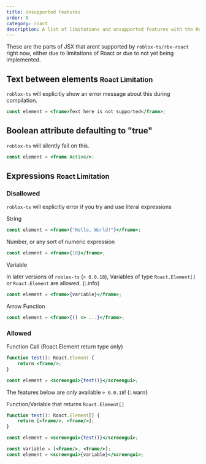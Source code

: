 ```yaml
---
title: Unsupported Features
order: 6
category: roact
description: A list of limitations and unsupported features with the Roact library and roblox-ts.
---
```


These are the parts of JSX that arent supported by `roblox-ts/rbx-roact` right now, either due to limitations of Roact or due to not yet being implemented.

## Text between elements <small>Roact Limitation</small>
`roblox-ts` will explicitly show an error message about this during compilation.
```jsx
const element = <frame>Text here is not supported</frame>;
```

## Boolean attribute defaulting to "true"
`roblox-ts` will silently fail on this.
```jsx
const element = <frame Active/>;
```

## Expressions <small>Roact Limitation</small>
### Disallowed
`roblox-ts` will explicitly error if you try and use literal expressions

String
```jsx
const element = <frame>{"Hello, World!"}</frame>;
```
Number, or any sort of numeric expression
```jsx
const element = <frame>{10}</frame>;
```
Variable 

In later versions of `roblox-ts` (`> 0.0.18`), Variables of type `Roact.Element[]` or `Roact.Element` are allowed.
{:.info}

```jsx
const element = <frame>{variable}</frame>;
```

Arrow Function
```jsx
const element = <frame>{() => ...}</frame>;
```

### Allowed
Function Call (Roact.Element return type only)
```jsx
function test(): Roact.Element {
    return <frame/>;
}

const element = <screengui>{test()}</screengui>;
```

The features below are only available `> 0.0.18`!
{:.warn}

Function/Variable that returns `Roact.Element[]`
```jsx
function test(): Roact.Element[] {
    return [<frame/>, <frame/>];
}

const element = <screengui>{test()}</screengui>;
```
```jsx
const variable = [<frame/>, <frame/>];
const element = <screengui>{variable}</screengui>;
```